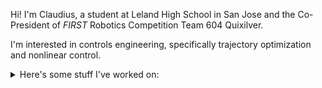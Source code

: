 Hi! I'm Claudius, a student at Leland High School in San Jose and the Co-President of *FIRST* Robotics Competition Team 604 Quixilver.

I'm interested in controls engineering, specifically trajectory optimization and nonlinear control.


<details>
  <summary markdown="span">Here's some stuff I've worked on:</summary>
  <p align="center">
    <img src="https://github.com/cttdev/cttdev/blob/main/resources/WPILibDev.png" height="50">
  </p>

  <p align="center">
    <a href="https://github.com/wpilibsuite/allwpilib"><em>WPILib</em></a>: Worked on a modern controls/state-space library for WPILib in both Java and C++.
  </p>

  ---

  <p align="center">
    <img src="https://raw.githubusercontent.com/cttdev/cttdev/main/resources/icon.ico" height="50">
  </p>


  <p align="center">
    <a href="https://github.com/wpilibsuite/allwpilib"><em>Quikplan</em></a>: Developed a <a href="https://www.youtube.com/watch?v=0hyvYzN-jH0">time-optimal trajectory generator</a> for wheeled, nonholonomic robots in Python.
  </p>

  ---

  <p align="center">
    <em>Robotnik</em>: Maintained a robot control framework in Java.
  </p>
</details>

